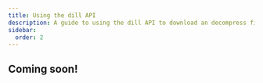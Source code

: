 ```yaml
---
title: Using the dill API
description: A guide to using the dill API to download an decompress files.
sidebar:
  order: 2
---
```


## Coming soon!
